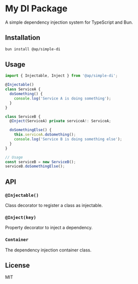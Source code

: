 # My DI Package

A simple dependency injection system for TypeScript and Bun.

## Installation

```bash
bun install @ap/simple-di
```

## Usage

```typescript
import { Injectable, Inject } from '@ap/simple-di';

@Injectable()
class ServiceA {
  doSomething() {
    console.log('Service A is doing something');
  }
}

class ServiceB {
  @Inject(ServiceA) private serviceA!: ServiceA;

  doSomethingElse() {
    this.serviceA.doSomething();
    console.log('Service B is doing something else');
  }
}

// Usage
const serviceB = new ServiceB();
serviceB.doSomethingElse();
```

## API

### `@Injectable()`

Class decorator to register a class as injectable.

### `@Inject(key)`

Property decorator to inject a dependency.

### `Container`

The dependency injection container class.

## License

MIT